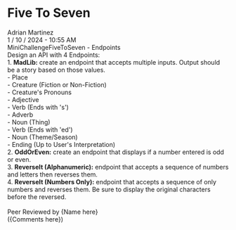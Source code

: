 <h1>Five To Seven</h1>
Adrian Martinez<br>
1 / 10 / 2024 - 10:55 AM<br>
MiniChallengeFiveToSeven  - Endpoints<br>
Design an API with 4 Endpoints:<br>
    1. <b>MadLib:</b> create an endpoint that accepts multiple inputs.  Output should be a story based on those values.<br>
      - Place<br>
      - Creature (Fiction or Non-Fiction)<br>
      - Creature's Pronouns<br>
      - Adjective<br>
      - Verb (Ends with 's')<br>
      - Adverb<br>
      - Noun (Thing)<br>
      - Verb (Ends with 'ed')<br>
      - Noun (Theme/Season)<br>
      - Ending (Up to User's Interpretation)<br>
    2. <b>OddOrEven:</b> create an endpoint that displays if a number entered is odd or even.<br>
    3. <b>ReverseIt (Alphanumeric):</b> endpoint that accepts a sequence of numbers and letters then reverses them.<br>
    4. <b>ReverseIt (Numbers Only):</b> endpoint that accepts a sequence of only numbers and reverses them.  Be sure to display the original characters before the reversed.<br>
<br>
Peer Reviewed by {Name here}<br> 
({Comments here})
